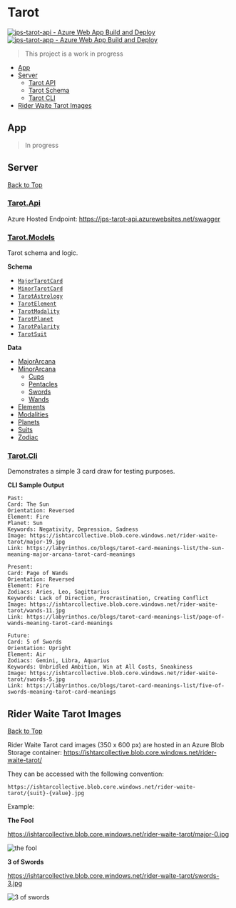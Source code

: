 # Tarot

[![jps-tarot-api - Azure Web App Build and Deploy](https://github.com/JaimeStill/tarot/actions/workflows/main_jps-tarot-api.yml/badge.svg)](https://github.com/JaimeStill/tarot/actions/workflows/main_jps-tarot-api.yml) [![jps-tarot-app - Azure Web App Build and Deploy](https://github.com/JaimeStill/tarot/actions/workflows/main_jps-tarot-app.yml/badge.svg)](https://github.com/JaimeStill/tarot/actions/workflows/main_jps-tarot-app.yml)

> This project is a work in progress

* [App](#app)
* [Server](#server)
    * [Tarot API](#tarotapi)
    * [Tarot Schema](#tarotmodels)
    * [Tarot CLI](#tarotcli)
* [Rider Waite Tarot Images](#rider-waite-tarot-images)

## App

> In progress

## Server
[Back to Top](#tarot)

### [Tarot.Api](./server/Tarot.Api)

Azure Hosted Endpoint: https://jps-tarot-api.azurewebsites.net/swagger

### [Tarot.Models](./server/Tarot.Models)

Tarot schema and logic.

**Schema**
* [`MajorTarotCard`](./server/Tarot.Models/Models/TarotCard.cs#L48)
* [`MinorTarotCard`](./server/Tarot.Models/Models/TarotCard.cs#L79)
* [`TarotAstrology`](./server/Tarot.Models/Models/TarotAstrology.cs)
* [`TarotElement`](./server/Tarot.Models/Models/TarotElement.cs)
* [`TarotModality`](./server/Tarot.Models/Models/TarotModality.cs)
* [`TarotPlanet`](./server/Tarot.Models/Models/TarotPlanet.cs)
* [`TarotPolarity`](./server/Tarot.Models/Enums/TarotPolarity.cs)
* [`TarotSuit`](./server/Tarot.Models/Models/TarotSuit.cs)

**Data**
* [MajorArcana](./server/Tarot.Models/Enums/Cards/MajorArcana.cs)
* [MinorArcana](./server/Tarot.Models/Enums/Cards/MinorArcana.cs)
    * [Cups](./server/Tarot.Models/Enums/Cards/Cups.cs)
    * [Pentacles](./server/Tarot.Models/Enums/Cards/Pentacles.cs)
    * [Swords](./server/Tarot.Models/Enums/Cards/Swords.cs)
    * [Wands](./server/Tarot.Models/Enums/Cards/Wands.cs)
* [Elements](./server/Tarot.Models/Enums/TarotElements.cs)
* [Modalities](./server/Tarot.Models/Enums/TarotModalities.cs)
* [Planets](./server/Tarot.Models/Enums/TarotPlanets.cs)
* [Suits](./server/Tarot.Models/Enums/TarotSuits.cs)
* [Zodiac](./server/Tarot.Models/Enums/TarotZodiacs.cs)

### [Tarot.Cli](./server/Tarot.Cli)

Demonstrates a simple 3 card draw for testing purposes.

**CLI Sample Output**
```
Past:
Card: The Sun
Orientation: Reversed
Element: Fire
Planet: Sun
Keywords: Negativity, Depression, Sadness
Image: https://ishtarcollective.blob.core.windows.net/rider-waite-tarot/major-19.jpg
Link: https://labyrinthos.co/blogs/tarot-card-meanings-list/the-sun-meaning-major-arcana-tarot-card-meanings

Present:
Card: Page of Wands
Orientation: Reversed
Element: Fire
Zodiacs: Aries, Leo, Sagittarius
Keywords: Lack of Direction, Procrastination, Creating Conflict
Image: https://ishtarcollective.blob.core.windows.net/rider-waite-tarot/wands-11.jpg
Link: https://labyrinthos.co/blogs/tarot-card-meanings-list/page-of-wands-meaning-tarot-card-meanings

Future:
Card: 5 of Swords
Orientation: Upright
Element: Air
Zodiacs: Gemini, Libra, Aquarius
Keywords: Unbridled Ambition, Win at All Costs, Sneakiness
Image: https://ishtarcollective.blob.core.windows.net/rider-waite-tarot/swords-5.jpg
Link: https://labyrinthos.co/blogs/tarot-card-meanings-list/five-of-swords-meaning-tarot-card-meanings
```

## Rider Waite Tarot Images
[Back to Top](#tarot)

Rider Waite Tarot card images (350 x 600 px) are hosted in an Azure Blob Storage container: https://ishtarcollective.blob.core.windows.net/rider-waite-tarot/

They can be accessed with the following convention:

```
https://ishtarcollective.blob.core.windows.net/rider-waite-tarot/{suit}-{value}.jpg
```

Example:

**The Fool**

https://ishtarcollective.blob.core.windows.net/rider-waite-tarot/major-0.jpg

![the fool](https://ishtarcollective.blob.core.windows.net/rider-waite-tarot/major-0.jpg)

**3 of Swords**

https://ishtarcollective.blob.core.windows.net/rider-waite-tarot/swords-3.jpg

![3 of swords](https://ishtarcollective.blob.core.windows.net/rider-waite-tarot/swords-3.jpg)
